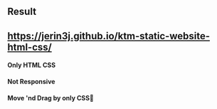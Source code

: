 ## Result
## https://jerin3j.github.io/ktm-static-website-html-css/

#### Only HTML CSS
#### Not Responsive
#### Move 'nd Drag by only CSS🥲

